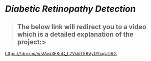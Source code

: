 # **_Diabetic Retinopathy Detection_**

> ## The below link will redirect you to a video which is a detailed explanation of the project:>
https://1drv.ms/v/s!Avx3FKuC_L2VsklTF9VyDYxqUDRG
